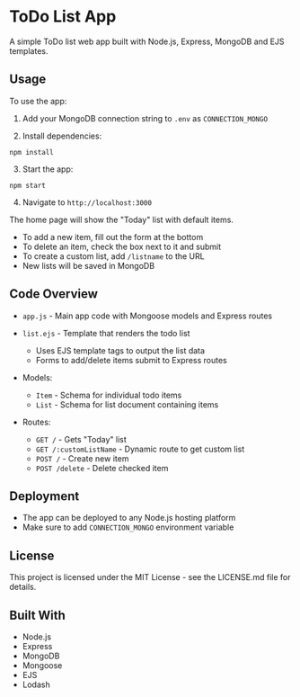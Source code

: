 # ToDo List App 

A simple ToDo list web app built with Node.js, Express, MongoDB and EJS templates.

## Usage

To use the app:

1. Add your MongoDB connection string to `.env` as `CONNECTION_MONGO` 

2. Install dependencies:

```
npm install
```

3. Start the app:  

```
npm start
```

4. Navigate to `http://localhost:3000`

The home page will show the "Today" list with default items. 

- To add a new item, fill out the form at the bottom 
- To delete an item, check the box next to it and submit
- To create a custom list, add `/listname` to the URL
- New lists will be saved in MongoDB

## Code Overview

- `app.js` - Main app code with Mongoose models and Express routes
- `list.ejs` - Template that renders the todo list
  - Uses EJS template tags to output the list data
  - Forms to add/delete items submit to Express routes
  
- Models:

  - `Item` - Schema for individual todo items
  - `List` - Schema for list document containing items
  
- Routes:

  - `GET /` - Gets "Today" list
  - `GET /:customListName` - Dynamic route to get custom list
  - `POST /` - Create new item
  - `POST /delete` - Delete checked item
  
## Deployment

- The app can be deployed to any Node.js hosting platform
- Make sure to add `CONNECTION_MONGO` environment variable

## License

This project is licensed under the MIT License - see the LICENSE.md file for details.

## Built With

- Node.js
- Express
- MongoDB
- Mongoose
- EJS
- Lodash
